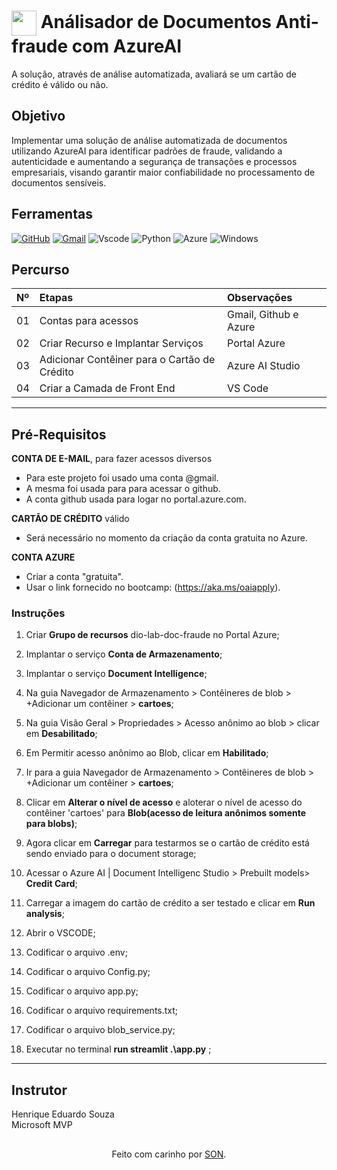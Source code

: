 <h1>
    <a href="https://www.dio.me/">
     <img align="center" width="40px" src="https://hermes.digitalinnovation.one/assets/diome/logo-minimized.png"></a>
    <span>Análisador de Documentos Anti-fraude com AzureAI</span>
</h1>

A solução, através de análise automatizada, avaliará se um cartão de crédito é válido ou não.

## Objetivo
Implementar uma solução de análise automatizada de documentos utilizando AzureAI para identificar padrões de fraude, validando a autenticidade e aumentando a segurança de transações e processos empresariais, visando garantir maior confiabilidade no processamento de documentos sensíveis.

## Ferramentas
[![GitHub](https://img.shields.io/badge/GitHub-000?style=for-the-badge&logo=github&logoColor=30A3DC)](https://docs.github.com/)
[![Gmail](https://img.shields.io/badge/Gmail-333333?style=for-the-badge&logo=gmail&logoColor=red)](mailto:SEUGMAIL)
![Vscode](https://img.shields.io/badge/Vscode-007ACC?style=for-the-badge&logo=visual-studio-code&logoColor=white)
![Python](https://img.shields.io/badge/python-3670A0?style=for-the-badge&logo=python&logoColor=ffdd54)
![Azure](https://img.shields.io/badge/Azure-blue?style=for-the-badge&logo=microsoft%20azure&logoColor=blue&labelColor=FFFFFF&link=https%3A%2F%2Fimages.app.goo.gl%2FK7PN1jYJd57x4q7A8)
![Windows](https://img.shields.io/badge/Windows-000?style=for-the-badge&logo=windows&logoColor=2CA5E0)

## Percurso
<table>
  <thead>
    <tr align="left">
      <th>Nº</th>
      <th>Etapas</th>
      <th>Observações</th>
    </tr>
  </thead>
  <tbody align="left">
    <tr>
      <td>01</td>
      <td>Contas para acessos</td>
      <td>Gmail, Github e Azure</td>
    </tr>
    <tr>
      <td>02</td>
      <td>Criar Recurso e Implantar Serviços</td>
      <td>Portal Azure</td>
    </tr>
    <tr>
      <td>03</td>
      <td>Adicionar Contêiner para o Cartão de Crédito</td>
      <td>Azure AI Studio</td> 
    </tr>
    <tr>
      <td>04</td>
      <td>Criar a Camada de Front End</td>
      <td>VS Code</td> 
    </tr>
  </tbody>
  <tfoot></tfoot>
</table>

---
##  Pré-Requisitos

**CONTA DE E-MAIL**, para fazer acessos diversos 
- Para este projeto foi usado uma conta @gmail.
- A mesma foi usada para para acessar o github.
- A conta github usada para logar no portal.azure.com.

**CARTÃO DE CRÉDITO** válido 
- Será necessário no momento da criação da conta gratuita no Azure.

**CONTA AZURE**
- Criar a conta "gratuita".
- Usar o link fornecido no bootcamp: (https://aka.ms/oaiapply).
  

### Instruções

1. Criar **Grupo de recursos** dio-lab-doc-fraude no Portal Azure;

2. Implantar o serviço **Conta de Armazenamento**;

3. Implantar o serviço **Document Intelligence**;

4. Na guia Navegador de Armazenamento > Contêineres de blob > +Adicionar um contêiner > **cartoes**;

5. Na guia Visão Geral > Propriedades > Acesso anônimo ao blob > clicar em **Desabilitado**;

6. Em Permitir acesso anônimo ao Blob, clicar em **Habilitado**;

7. Ir para a guia Navegador de Armazenamento > Contêineres de blob > +Adicionar um contêiner > **cartoes**;

8. Clicar em **Alterar o nível de acesso** e aloterar o nível de acesso do contêiner 'cartoes' para **Blob(acesso de leitura anônimos somente para blobs)**;

9. Agora clicar em **Carregar** para testarmos se o cartão de crédito está sendo enviado para o document storage;

10. Acessar o Azure AI | Document Intelligenc Studio > Prebuilt models> **Credit Card**;
11.  Carregar a imagem do cartão de crédito a ser testado e clicar em **Run analysis**;
12.  Abrir o VSCODE;
13.  Codificar o arquivo .env;
14.  Codificar o arquivo Config.py;
15.  Codificar o arquivo app.py;
16.  Codificar o arquivo requirements.txt;
17.  Codificar o arquivo blob_service.py;
18.  Executar no terminal **run streamlit .\app.py** ;

---

## Instrutor
Henrique Eduardo Souza<br>
Microsoft MVP

##
<div align="center">Feito com carinho por <a href="https://github.com/woeijye">SON</a>.</div>
